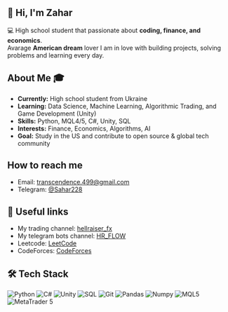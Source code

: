 ## 👋 Hi, I'm Zahar

💻 High school student that passionate about **coding, finance, and economics**.  
Avarage **American dream** lover
I am in love with building projects, solving problems and learning every day.

## About Me 🎓
- **Currently:** High school student from Ukraine
- **Learning:** Data Science, Machine Learning, Algorithmic Trading, and Game Development (Unity)
- **Skills:** Python, MQL4/5, C#, Unity, SQL
- **Interests:** Finance, Economics, Algorithms, AI
- **Goal:** Study in the US and contribute to open source & global tech community
  
## How to reach me
- Email: transcendence.499@gmail.com
- Telegram: [@Sahar228](https://t.me/Sahar228)
  
## 🔗 Useful links
- My trading channel: [hellraiser_fx](https://t.me/hellraiser_fx)
- My telegram bots channel: [HR_FLOW](https://t.me/hr_automatization)
- Leetcode: [LeetCode](https://leetcode.com/u/hellraiser3/)
- CodeForces: [CodeForces](https://codeforces.com/profile/hellraiser333)
  
## 🛠️ Tech Stack
![Python](https://img.shields.io/badge/Python-3776AB?style=for-the-badge&logo=python&logoColor=white)
![C#](https://img.shields.io/badge/C%23-239120?style=for-the-badge&logo=c-sharp&logoColor=white)
![Unity](https://img.shields.io/badge/Unity-100000?style=for-the-badge&logo=unity&logoColor=white)
![SQL](https://img.shields.io/badge/SQL-4479A1?style=for-the-badge&logo=MySQL&logoColor=white)
![Git](https://img.shields.io/badge/Git-F05032?style=for-the-badge&logo=git&logoColor=white)
![Pandas](https://img.shields.io/badge/Pandas-150458?style=for-the-badge&logo=pandas&logoColor=white)
![Numpy](https://img.shields.io/badge/Numpy-013243?style=for-the-badge&logo=numpy&logoColor=white)
![MQL5](https://img.shields.io/badge/MQL5-005BA1?style=for-the-badge&logo=code&logoColor=white)
![MetaTrader 5](https://img.shields.io/badge/MetaTrader%205-009688?style=for-the-badge&logo=chart-line&logoColor=white)

